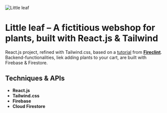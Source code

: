 ![Little leaf](https://res.cloudinary.com/djlggawlm/image/upload/v1664566772/Frame_3_xpmx6r.png)

# <strong>Little leaf</strong> – A fictitious webshop for plants, built with React.js & Tailwind

React.js project, refined with Tailwind.css, based on a [tutorial](https://www.youtube.com/watch?v=GDd2c70gsxE) from [<strong>Fireclint</strong>](https://github.com/fireclint). Backend-functionalities, liek adding plants to your cart, are built with Firebase & Firestore.

## Techniques & APIs

* <strong>React.js</strong> 
* <strong>Tailwind.css</strong> 
* <strong>Firebase</strong>
* <strong>Cloud Firestore</strong>
